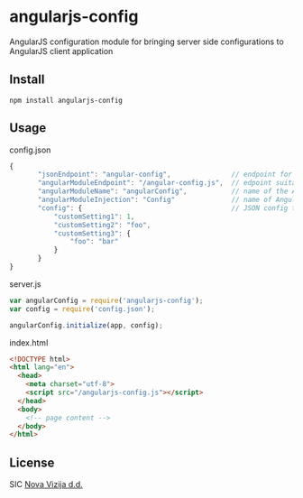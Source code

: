 # angularjs-config
AngularJS configuration module for bringing server side configurations to AngularJS client application


## Install

```
npm install angularjs-config
```

## Usage

config.json
```js
{
       "jsonEndpoint": "angular-config",               // endpoint for GET that returns only JSON
       "angularModuleEndpoint": "/angular-config.js",  // edpoint suitable for use in HTML <script> tag
       "angularModuleName": "angularConfig",           // name of the AngularJS module
       "angularModuleInjection": "Config"              // name of AngularJS module injection
       "config": {                                     // JSON config to be exposed by AngularJS constant module
           "customSetting1": 1,
           "customSetting2": "foo",
           "customSetting3": {
               "foo": "bar"
           }
       }
}
```

server.js
```js
var angularConfig = require('angularjs-config');
var config = require('config.json');

angularConfig.initialize(app, config);
```

index.html
```html
<!DOCTYPE html>
<html lang="en">
  <head>
    <meta charset="utf-8">
    <script src="/angularjs-config.js"></script>
  </head>
  <body>
    <!-- page content -->
  </body>
</html>
```

## License

SIC [Nova Vizija d.d.](http://www.nova.vizija.si)
